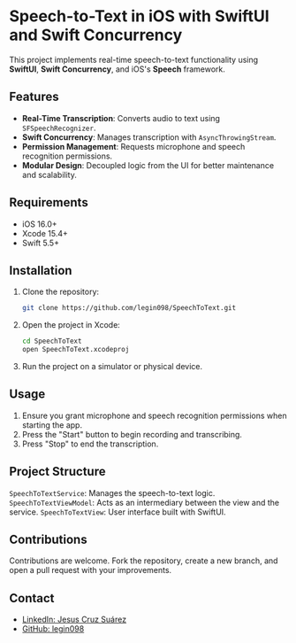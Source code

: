 # Speech-to-Text in iOS with SwiftUI and Swift Concurrency

This project implements real-time speech-to-text functionality using **SwiftUI**, **Swift Concurrency**, and iOS's **Speech** framework.

## Features

- **Real-Time Transcription**: Converts audio to text using `SFSpeechRecognizer`.
- **Swift Concurrency**: Manages transcription with `AsyncThrowingStream`.
- **Permission Management**: Requests microphone and speech recognition permissions.
- **Modular Design**: Decoupled logic from the UI for better maintenance and scalability.

## Requirements

- iOS 16.0+
- Xcode 15.4+
- Swift 5.5+

## Installation

1. Clone the repository:
   ```bash
   git clone https://github.com/legin098/SpeechToText.git
   ```
2. Open the project in Xcode:
   ```bash
   cd SpeechToText
   open SpeechToText.xcodeproj
   ```
3. Run the project on a simulator or physical device.

## Usage

1. Ensure you grant microphone and speech recognition permissions when starting the app.
2. Press the "Start" button to begin recording and transcribing.
3. Press "Stop" to end the transcription.

## Project Structure

`SpeechToTextService`: Manages the speech-to-text logic.
`SpeechToTextViewModel`: Acts as an intermediary between the view and the service.
`SpeechToTextView`: User interface built with SwiftUI.

## Contributions

Contributions are welcome. Fork the repository, create a new branch, and open a pull request with your improvements.

## Contact

- [LinkedIn: Jesus Cruz Suárez](https://www.linkedin.com/in/jesusantoniocruzsuarez-desarrollador/)
- [GitHub: legin098](https://github.com/legin098)
